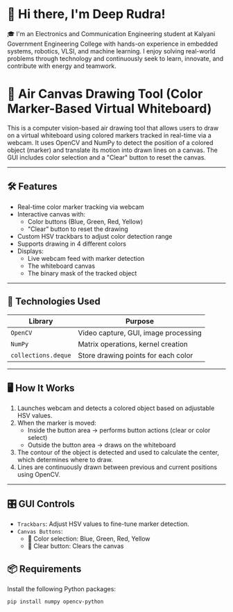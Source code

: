 # 👋 Hi there, I'm Deep Rudra!
🎓 I'm an Electronics and Communication Engineering student at Kalyani Government Engineering College with hands-on experience in embedded systems, robotics, VLSI, and machine learning. I enjoy solving real-world problems through technology and continuously seek to learn, innovate, and contribute with energy and teamwork.



# 🎨 Air Canvas Drawing Tool (Color Marker-Based Virtual Whiteboard)

This is a computer vision-based air drawing tool that allows users to draw on a virtual whiteboard using colored markers tracked in real-time via a webcam. It uses OpenCV and NumPy to detect the position of a colored object (marker) and translate its motion into drawn lines on a canvas. The GUI includes color selection and a "Clear" button to reset the canvas.

---

## 🛠️ Features

- Real-time color marker tracking via webcam
- Interactive canvas with:
  - Color buttons (Blue, Green, Red, Yellow)
  - "Clear" button to reset the drawing
- Custom HSV trackbars to adjust color detection range
- Supports drawing in 4 different colors
- Displays:
  - Live webcam feed with marker detection
  - The whiteboard canvas
  - The binary mask of the tracked object

---

## 🧠 Technologies Used

| Library         | Purpose                             |
|----------------|-------------------------------------|
| `OpenCV`       | Video capture, GUI, image processing |
| `NumPy`        | Matrix operations, kernel creation   |
| `collections.deque` | Store drawing points for each color |

---

## 🖥️ How It Works

1. Launches webcam and detects a colored object based on adjustable HSV values.
2. When the marker is moved:
   - Inside the button area → performs button actions (clear or color select)
   - Outside the button area → draws on the whiteboard
3. The contour of the object is detected and used to calculate the center, which determines where to draw.
4. Lines are continuously drawn between previous and current positions using OpenCV.

---

## 🎛️ GUI Controls

- `Trackbars`: Adjust HSV values to fine-tune marker detection.
- `Canvas Buttons`:  
  - 🎨 Color selection: Blue, Green, Red, Yellow  
  - 🧹 Clear button: Clears the canvas
## 📦 Requirements

Install the following Python packages:

```bash
pip install numpy opencv-python
